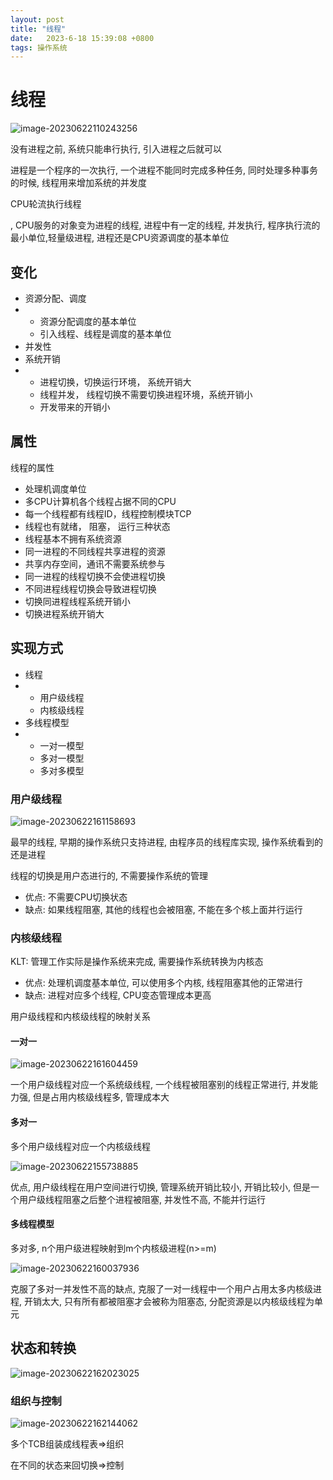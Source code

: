 ```yaml
---
layout: post
title: "线程" 
date:   2023-6-18 15:39:08 +0800
tags: 操作系统
---
```


# 线程

![image-20230622110243256](https://picture-01-1316374204.cos.ap-beijing.myqcloud.com/image/202311090944056.png)

没有进程之前, 系统只能串行执行, 引入进程之后就可以

进程是一个程序的一次执行, 一个进程不能同时完成多种任务, 同时处理多种事务的时候, 线程用来增加系统的并发度

CPU轮流执行线程

, CPU服务的对象变为进程的线程, 进程中有一定的线程, 并发执行, 程序执行流的最小单位,轻量级进程, 进程还是CPU资源调度的基本单位

## 变化

+   资源分配、调度
+   +   资源分配调度的基本单位
    +   引入线程、线程是调度的基本单位
+   并发性
+   系统开销
+   +   进程切换，切换运行环境， 系统开销大
    +   线程并发， 线程切换不需要切换进程环境，系统开销小
    +   开发带来的开销小



## 属性

线程的属性

+   处理机调度单位
+   多CPU计算机各个线程占据不同的CPU
+   每一个线程都有线程ID，线程控制模块TCP
+   线程也有就绪， 阻塞， 运行三种状态
+   线程基本不拥有系统资源
+   同一进程的不同线程共享进程的资源
+   共享内存空间，通讯不需要系统参与
+   同一进程的线程切换不会使进程切换
+   不同进程线程切换会导致进程切换
+   切换同进程线程系统开销小
+   切换进程系统开销大

## 实现方式

+   线程
+   +   用户级线程
    +   内核级线程
+   多线程模型
+   +   一对一模型
    +   多对一模型
    +   多对多模型

### 用户级线程

![image-20230622161158693](https://picture-01-1316374204.cos.ap-beijing.myqcloud.com/image/202311090944058.png)

最早的线程, 早期的操作系统只支持进程, 由程序员的线程库实现, 操作系统看到的还是进程

线程的切换是用户态进行的, 不需要操作系统的管理

+   优点: 不需要CPU切换状态
+   缺点: 如果线程阻塞, 其他的线程也会被阻塞, 不能在多个核上面并行运行

### 内核级线程

KLT: 管理工作实际是操作系统来完成, 需要操作系统转换为内核态

+   优点: 处理机调度基本单位, 可以使用多个内核, 线程阻塞其他的正常进行
+   缺点: 进程对应多个线程, CPU变态管理成本更高

用户级线程和内核级线程的映射关系

#### 一对一

![image-20230622161604459](https://picture-01-1316374204.cos.ap-beijing.myqcloud.com/image/202311090944059.png)

一个用户级线程对应一个系统级线程, 一个线程被阻塞别的线程正常进行, 并发能力强, 但是占用内核级线程多, 管理成本大

#### 多对一

多个用户级线程对应一个内核级线程

![image-20230622155738885](https://picture-01-1316374204.cos.ap-beijing.myqcloud.com/image/202311090944060.png)

优点, 用户级线程在用户空间进行切换, 管理系统开销比较小, 开销比较小, 但是一个用户级线程阻塞之后整个进程被阻塞, 并发性不高, 不能并行运行

#### 多线程模型

多对多, n个用户级进程映射到m个内核级进程(n>=m)

![image-20230622160037936](https://picture-01-1316374204.cos.ap-beijing.myqcloud.com/image/202311090944061.png)

克服了多对一并发性不高的缺点, 克服了一对一线程中一个用户占用太多内核级进程, 开销太大, 只有所有都被阻塞才会被称为阻塞态, 分配资源是以内核级线程为单元

## 状态和转换

![image-20230622162023025](https://picture-01-1316374204.cos.ap-beijing.myqcloud.com/image/202311090944062.png)

### 组织与控制

![image-20230622162144062](https://picture-01-1316374204.cos.ap-beijing.myqcloud.com/image/202311090944063.png)

多个TCB组装成线程表=>组织

在不同的状态来回切换=>控制



















